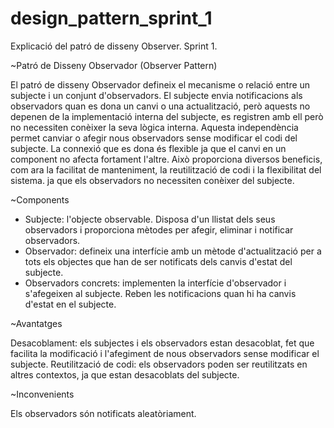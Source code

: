 # design_pattern_sprint_1

Explicació del patró de disseny Observer. Sprint 1.

~Patró de Disseny Observador (Observer Pattern)

El patró de disseny Observador defineix el mecanisme o relació entre un subjecte i un conjunt d'observadors. El subjecte envia notificacions als observadors quan es dona un canvi o una actualització, però aquests no depenen de la implementació interna del subjecte, es registren amb ell però no necessiten conèixer la seva lògica interna. Aquesta independència permet canviar o afegir nous observadors sense modificar el codi del subjecte.
La connexió que es dona és flexible ja que el canvi en un component no afecta fortament l'altre. Això proporciona diversos beneficis, com ara la facilitat de manteniment, la reutilització de codi i la flexibilitat del sistema.
ja que els observadors no necessiten conèixer del subjecte.

~Components

- Subjecte: l'objecte observable. Disposa d'un llistat dels seus observadors i proporciona mètodes per afegir, eliminar i notificar observadors.
- Observador: defineix una interfície amb un mètode d'actualització per a tots els objectes que han de ser notificats dels canvis d'estat del subjecte.
- Observadors concrets: implementen la interfície d'observador i s'afegeixen al subjecte. Reben les notificacions quan hi ha canvis d'estat en el subjecte.

~Avantatges

Desacoblament: els subjectes i els observadors estan desacoblat, fet que facilita la modificació i l'afegiment de nous observadors sense modificar el subjecte.
Reutilització de codi: els observadors poden ser reutilitzats en altres contextos, ja que estan desacoblats del subjecte.

~Inconvenients

Els observadors són notificats aleatòriament.
